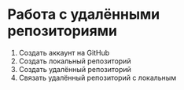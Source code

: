 # Работа с удалёнными репозиториями 

1. Создать аккаунт на GitHub
2. Создать локальный репозиторий 
3. Создать удалённый репозиторий 
4. Связать удалённый репозиторий с локальным
